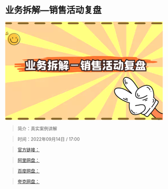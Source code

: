 # 业务拆解—销售活动复盘

![img](../../assets/633520ea6a684121b8dc648c8b44863c.png)

> 简介：真实案例讲解

> 时间：2022年09月14日 / 17:00

> [官方链接：]()

> [阿里网盘：]()

> [百度网盘：]()

> [夸克网盘：]()
